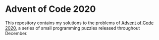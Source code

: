 # Advent of Code 2020

This repository contains my solutions to the problems of [Advent of Code 2020][1], a series of small programming puzzles released throughout December.

[1]: http://adventofcode.com/